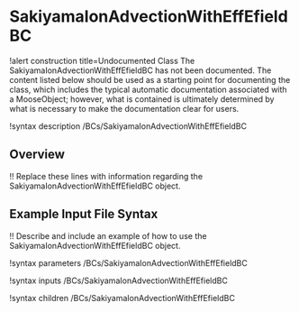 # SakiyamaIonAdvectionWithEffEfieldBC

!alert construction title=Undocumented Class
The SakiyamaIonAdvectionWithEffEfieldBC has not been documented. The content listed below should be used as a starting point for
documenting the class, which includes the typical automatic documentation associated with a
MooseObject; however, what is contained is ultimately determined by what is necessary to make the
documentation clear for users.

!syntax description /BCs/SakiyamaIonAdvectionWithEffEfieldBC

## Overview

!! Replace these lines with information regarding the SakiyamaIonAdvectionWithEffEfieldBC object.

## Example Input File Syntax

!! Describe and include an example of how to use the SakiyamaIonAdvectionWithEffEfieldBC object.

!syntax parameters /BCs/SakiyamaIonAdvectionWithEffEfieldBC

!syntax inputs /BCs/SakiyamaIonAdvectionWithEffEfieldBC

!syntax children /BCs/SakiyamaIonAdvectionWithEffEfieldBC
